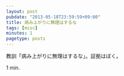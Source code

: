 ```yaml
---
layout: post
pubdate: "2013-05-18T23:59:59+09:00"
title: 病み上がりに無理はするな
tags: [misc]
minutes: 1
pagetype: posts
---
```

教訓「病み上がりに無理はするな」。証拠はぼく。

1 min.
